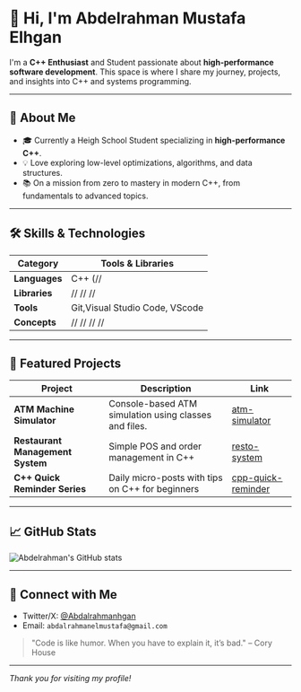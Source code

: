 # 👋 Hi, I'm Abdelrahman Mustafa Elhgan

I'm a **C++ Enthusiast** and Student passionate about **high-performance software development**. This space is where I share my journey, projects, and insights into C++ and systems programming.

---

## 🚀 About Me

- 🎓 Currently a Heigh School Student specializing in **high-performance C++**.
- 💡 Love exploring low-level optimizations, algorithms, and data structures.
- 📚 On a mission from zero to mastery in modern C++, from fundamentals to advanced topics.

---

## 🛠️ Skills & Technologies

| Category          | Tools & Libraries                   |
|-------------------|-------------------------------------|
| **Languages**     | C++ (// || // || //)                |
| **Libraries**     | // // //                            |
| **Tools**         | Git,Visual Studio Code, VScode      |
| **Concepts**      | // // // //                         |

---

## 📂 Featured Projects

| Project                         | Description                                           | Link                                             |
|---------------------------------|-------------------------------------------------------|--------------------------------------------------|
| **ATM Machine Simulator**       | Console-based ATM simulation using classes and files. | [atm-simulator](./atm-simulator)                 |
| **Restaurant Management System**| Simple POS and order management in C++                | [resto-system](./resto-system)                   |
| **C++ Quick Reminder Series**   | Daily micro-posts with tips on C++ for beginners      | [cpp-quick-reminder](./cpp-quick-reminder)       |

---

## 📈 GitHub Stats

![Abdelrahman's GitHub stats](https://github-readme-stats.vercel.app/api?username=Abdelrahman-Mustafa-Elhgan&show_icons=true&theme=radical)

---

## 🤝 Connect with Me

- Twitter/X: [@Abdalrahmanhgan](https://x.com/@Abdalrahmanhgan)
- Email: `abdalrahmanelmustafa@gmail.com`


> "Code is like humor. When you have to explain it, it’s bad." – Cory House

---

*Thank you for visiting my profile!*
